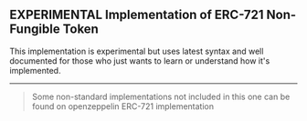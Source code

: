 ## EXPERIMENTAL Implementation of ERC-721 Non-Fungible Token
This implementation is experimental but uses latest syntax and well documented for those who just wants to learn or understand how it's implemented.

-----
> Some non-standard implementations not included in this one can be found on openzeppelin ERC-721 implementation